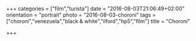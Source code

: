 +++
categories = ["film","turista"]
date = "2016-08-03T21:06:49+02:00"
orientation = "portrait"
photo = "2016-08-03-choroni"
tags = ["choroní","venezuela","black & white","ilford","hp5","film"]
title = "Choroní"

+++
